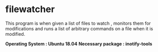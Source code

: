 # filewatcher

This program is  when given a list of files to watch , monitors them for modifications and runs a list of arbitrary commands on a file when it is modified. 

**Operating System  : Ubuntu 18.04**
**Necessary package : inotify-tools**
